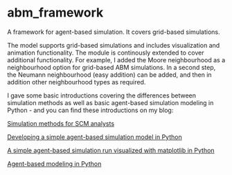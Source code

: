 # abm_framework
A framework for agent-based simulation. It covers grid-based simulations. 

The model supports grid-based simulations and includes visualization and animation functionality. The module is continously extended to cover additional functionality. For example, I added the Moore neighbourhood as a neighbourhood option for grid-based ABM simulations. In a second step, the Neumann neighbourhood (easy addition) can be added, and then in addition other neighbourhood types as required.


I gave some basic introductions covering the differences between simulation methods as well as basic agent-based simulation modeling in Python -  and you can find these introductions on my blog:


<a href="https://www.supplychaindataanalytics.com/simulation-methods-for-scm-analysts/">Simulation methods for SCM analysts</a>


<a href="https://www.supplychaindataanalytics.com/developing-a-simple-agent-based-simulation-model-in-python/">Developing a simple agent-based simulation model in Python</a>


<a href="https://www.supplychaindataanalytics.com/a-simple-agent-based-simulation-run-visualized-using-matplotlib-in-python/">A simple agent-based simulation run visualized with matplotlib in Python</a>


<a href="https://www.supplychaindataanalytics.com/agent-based-modeling-in-python/">Agent-based modeling in Python</a>

